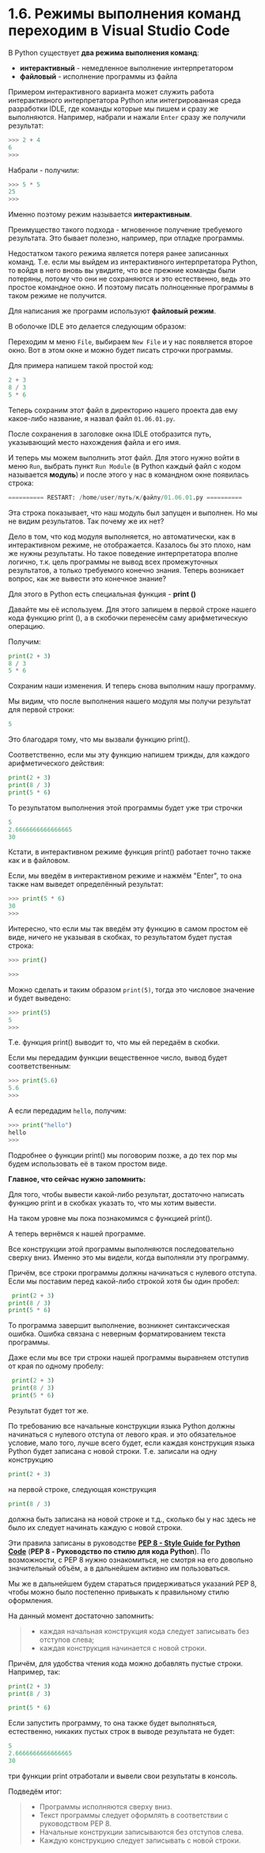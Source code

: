 # 1.6. Режимы выполнения команд переходим в Visual Studio Code

В Python существует **два режима выполнения команд**:

- **интерактивный** - немедленное выполнение интерпретатором
- **файловый** - исполнение программы из файла

Примером интерактивного варианта может служить работа интерактивного интерпретатора Python или интегрированная среда разработки IDLE, где команды которые мы пишем и сразу же выполняются. Например, набрали и нажали `Enter` сразу же получили результат:

```python
>>> 2 + 4
6
>>>
```

Набрали - получили:

```python
>>> 5 * 5
25
>>>
```

Именно поэтому режим называется **интерактивным**.

Преимущество такого подхода - мгновенное получение требуемого результата. Это бывает полезно, например, при отладке программы.

Недостатком такого режима является потеря ранее записанных команд. Т.е. если мы выйдем из интерактивного интерпретатора Python, то войдя в него вновь вы увидите, что все прежние команды были потеряны, потому что они не сохраняются и это естественно, ведь это простое командное окно. И поэтому писать полноценные программы в таком режиме не получится.

Для написания же программ используют **файловый режим**.

В оболочке IDLE это делается следующим образом:

Переходим м меню `File`, выбираем `New File` и у нас появляется второе окно. Вот в этом окне и можно будет писать строчки программы.

Для примера напишем такой простой код:

```python
2 + 3
8 / 3
5 * 6
```

Теперь сохраним этот файл в директорию нашего проекта дав ему какое-либо название, я назвал файл `01.06.01.py`.

После сохранения в заголовке окна IDLE отобразится путь, указывающий место нахождения файла и его имя.

И теперь мы можем выполнить этот файл. Для этого нужно войти в меню `Run`, выбрать пункт `Run Module` (в Python каждый файл с кодом называется **модуль**) и после этого у нас в командном окне появилась строка:

```python
========== RESTART: /home/user/путь/к/файлу/01.06.01.py ==========
```

Эта строка показывает, что наш модуль был запущен и выполнен. Но мы не видим результатов. Так почему же их нет?

Дело в том, что код модуля выполняется, но автоматически, как в интерактивном режиме, не отображается. Казалось бы это плохо, нам же нужны результаты. Но такое поведение интерпретатора вполне логично, т.к. цель программы не вывод всех промежуточных результатов, а только требуемого конечно знания. Теперь возникает вопрос, как же вывести это конечное знание?

Для этого в Python есть специальная функция - **print ()**

Давайте мы её используем. Для этого запишем в первой строке нашего кода функцию print (), а в скобочки перенесём саму арифметическую операцию.

Получим:

```python
print(2 + 3)
8 / 3
5 * 6
```

Сохраним наши изменения.
И теперь снова выполним нашу программу.

Мы видим, что после выполнения нашего модуля мы получи результат для первой строки:

```python
5
```

Это благодаря тому, что мы вызвали функцию print().

Соответственно, если мы эту функцию напишем трижды, для каждого арифметического действия:

```python
print(2 + 3)
print(8 / 3)
print(5 * 6)
```

То результатом выполнения этой программы будет уже три строчки

```python
5
2.6666666666666665
30
```

Кстати, в интерактивном режиме функция print() работает точно также как и в файловом.

Если, мы введём в интерактивном режиме и нажмём "Enter", то она также нам выведет определённый результат:

```python
>>> print(5 * 6)
30
>>>
```

Интересно, что если мы так введём эту функцию в самом простом её виде, ничего не указывая в скобках, то результатом будет пустая строка:

```python
>>> print()

>>>
```

Можно сделать и таким образом `print(5)`, тогда это числовое значение и будет выведено:

```python
>>> print(5)
5
>>>
```

Т.е. функция print() выводит то, что мы ей передаём в скобки.

Если мы передадим функции вещественное число, вывод будет соответственным:

```python
>>> print(5.6)
5.6
>>>
```

А если передадим `hello`, получим:

```python
>>> print("hello")
hello
>>>
```

Подробнее о функции print() мы поговорим позже, а до тех пор мы будем использовать её в таком простом виде.

**Главное, что сейчас нужно запомнить:**

Для того, чтобы вывести какой-либо результат, достаточно написать функцию print и в скобках указать то, что мы хотим вывести.

На таком уровне мы пока познакомимся с функцией print().

А теперь вернёмся к нашей программе.

Все конструкции этой программы выполняются последовательно сверху вниз. Именно это мы видели, когда выполняли эту программу.

Причём, все строки программы должны начинаться с нулевого отступа. Если мы поставим перед какой-либо строкой хотя бы один пробел:

```python
 print(2 + 3)
print(8 / 3)
print(5 * 6)
```

То программа завершит выполнение, возникнет синтаксическая ошибка. Ошибка связана с неверным форматированием текста программы.

Даже если мы все три строки нашей программы выравняем отступив от края по одному пробелу:

```python
 print(2 + 3)
 print(8 / 3)
 print(5 * 6)
```

Результат будет тот же.

По требованию все начальные конструкции языка Python должны начинаться с нулевого отступа от левого края. и это обязательное условие, мало того, лучше всего будет, если каждая конструкция языка Python будет записана с новой строки. Т.е. записали на одну конструкцию

```python
print(2 + 3)
```

на первой строке, следующая конструкция

```python
print(8 / 3)
```

должна быть записана на новой строке и т.д., сколько бы у нас здесь не было их следует начинать каждую с новой строки.

Эти правила записаны в руководстве [**PEP 8 - Style Guide for Python Code**](https://peps.python.org/pep-0008 "PEP 8 - Style Guide for Python Code") (**PEP 8 - Руководство по стилю для кода Python**). По возможности, с PEP 8 нужно ознакомиться, не смотря на его довольно значительный объём, а в дальнейшем активно им пользоваться.

Мы же в дальнейшем будем стараться придерживаться указаний PEP 8, чтобы можно было постепенно привыкать к правильному стилю оформления.

На данный момент достаточно запомнить:

> - каждая начальная конструкция кода следует записывать без отступов слева;
> - каждая конструкция начинается с новой строки.

Причём, для удобства чтения кода можно добавлять пустые строки. Например, так:

```python
print(2 + 3)
print(8 / 3)

print(5 * 6)
```

Если запустить программу, то она также будет выполняться, естественно, никаких пустых строк в выводе результата не будет:

```python
5
2.6666666666666665
30
```

три функции print отработали и вывели свои результаты в консоль.

Подведём итог:

> - Программы исполняются сверху вниз.
> - Текст программы следует оформлять в соответствии с руководством PEP 8.
> - Начальные конструкции записываются без отступов слева.
> - Каждую конструкцию следует записывать с новой строки.
